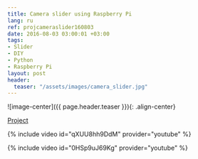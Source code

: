 ```yaml
---
title: Camera slider using Raspberry Pi
lang: ru
ref: projcameraslider160803
date: 2016-08-03 03:00:01 +03:00
tags:
- Slider
- DIY
- Python
- Raspberry Pi
layout: post
header:
  teaser: "/assets/images/camera_slider.jpg"
---
```


![image-center]({{ page.header.teaser }}){: .align-center}

[Project](https://github.com/akarazeevprojects/slider)

{% include video id="qXUU8hh9DdM" provider="youtube" %}

{% include video id="0HSp9uJ69Kg" provider="youtube" %}
